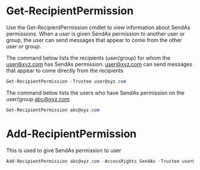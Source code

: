 # Get-RecipientPermission

Use the Get-RecipientPermission cmdlet to view information about SendAs permissions. When a user is given SendAs permission to another user or group, the user can send messages that appear to come from the other user or group.

The command below lists the recipients (user/group) for whom the user@xyz.com has SendAs permission. user@xyz.com can send messages that appear to come directly from the recipients

```powershell
Get-RecipientPermission -Trustee user@xyz.com
```

The command below lists the users who have SendAs permission on the user/group abc@xyz.com

```powershell
Get-RecipientPermission abc@xyz.com
```


# Add-RecipientPermission

This is used to give SendAs permission to user
```powershell
Add-RecipientPermission abc@xyz.com -AccessRights SendAs -Trustee user@xyz.com
```
